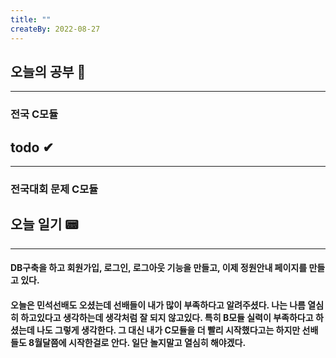 ```yaml
---
title: ""
createBy: 2022-08-27
---
```

## 오늘의 공부 🎉
---
### 전국 C모듈

## todo ✔
---
### 전국대회 문제 C모듈

## 오늘 일기 📟
---
#### DB구축을 하고 회원가입, 로그인, 로그아웃 기능을 만들고, 이제 정원안내 페이지를 만들고 있다.
#### 오늘은 민석선배도 오셨는데 선배들이 내가 많이 부족하다고 알려주셨다. 나는 나름 열심히 하고있다고 생각하는데 생각처럼 잘 되지 않고있다. 특히 B모듈 실력이 부족하다고 하셨는데 나도 그렇게 생각한다. 그 대신 내가 C모듈을 더 빨리 시작했다고는 하지만 선배들도 8월달쯤에 시작한걸로 안다. 일단 놀지말고 열심히 해야겠다.